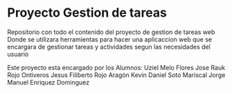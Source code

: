 # Proyecto Gestion de tareas
 
Repositorio con todo el contenido del proyecto de gestion de tareas web
Donde se utilizara herramientas para hacer una aplicaccion web que se encargara de
gestionar tareas y actividades segun las necesidades del usuario

Este proyecto esta encargado por los Alumnos:
Uziel Melo Flores
Jose Rauk Rojo Ontiveros
Jesus Filiberto Rojo Aragón
Kevin Daniel Soto Mariscal
Jorge Manuel Enriquez Dominguez

